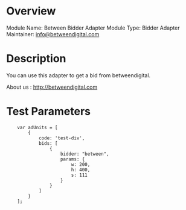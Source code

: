 # Overview

Module Name: Between Bidder Adapter
Module Type: Bidder Adapter
Maintainer: info@betweendigital.com

# Description

You can use this adapter to get a bid from betweendigital.

About us : http://betweendigital.com


# Test Parameters
```
    var adUnits = [
        {
            code: 'test-div',
            bids: [
                {
                    bidder: "between",
                    params: {
                        w: 200,
                        h: 400,
                        s: 111
                    }
                }
            ]
        }
    ];
```